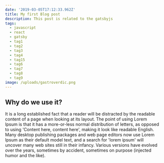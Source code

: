 ```yaml
---
date: '2019-03-05T17:12:33.962Z'
title: My first Blog post
description: This post is related to the gatsbyjs
tags:
  - javascript
  - react
  - gatsby
  - tag1
  - tag2
  - tag3
  - tag4
  - tag15
  - tag6
  - tag7
  - tag8
  - tag9
image: /uploads/gastroverdic.png
---
```


## Why do we use it?

It is a long established fact that a reader will be distracted by the readable content of a page when looking at its layout. The point of using Lorem Ipsum is that it has a more-or-less normal distribution of letters, as opposed to using 'Content here, content here', making it look like readable English. Many desktop publishing packages and web page editors now use Lorem Ipsum as their default model text, and a search for 'lorem ipsum' will uncover many web sites still in their infancy. Various versions have evolved over the years, sometimes by accident, sometimes on purpose (injected humor and the like).
